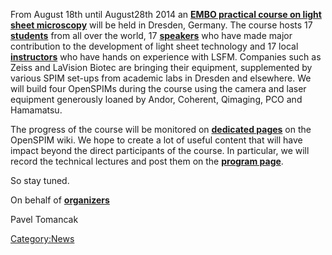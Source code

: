 From August 18th until August28th 2014 an [**EMBO practical course on
light sheet microscopy**](http://events.embo.org/14-lsm/index.html) will
be held in Dresden, Germany. The course hosts 17
[**students**](EMBO_2014_Participants "wikilink") from all over the
world, 17 [**speakers**](EMBO_2014_Speakers "wikilink") who have made
major contribution to the development of light sheet technology and 17
local [**instructors**](EMBO_2014_Instructors "wikilink") who have hands
on experience with LSFM. Companies such as Zeiss and LaVision Biotec are
bringing their equipment, supplemented by various SPIM set-ups from
academic labs in Dresden and elsewhere. We will build four OpenSPIMs
during the course using the camera and laser equipment generously loaned
by Andor, Coherent, Qimaging, PCO and Hamamatsu.

The progress of the course will be monitored on [**dedicated
pages**](EMBO_practical_course_Light_sheet_microscopy "wikilink") on the
OpenSPIM wiki. We hope to create a lot of useful content that will have
impact beyond the direct participants of the course. In particular, we
will record the technical lectures and post them on the [**program
page**](EMBO_2014_final_program "wikilink").

So stay tuned.

On behalf of [**organizers**](EMBO_2014_Organizers "wikilink")

Pavel Tomancak

[Category:News](Category:News "wikilink")
